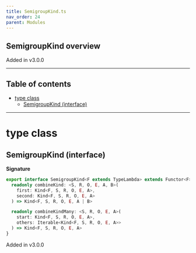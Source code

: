 ```yaml
---
title: SemigroupKind.ts
nav_order: 24
parent: Modules
---
```


## SemigroupKind overview

Added in v3.0.0

---

<h2 class="text-delta">Table of contents</h2>

- [type class](#type-class)
  - [SemigroupKind (interface)](#semigroupkind-interface)

---

# type class

## SemigroupKind (interface)

**Signature**

```ts
export interface SemigroupKind<F extends TypeLambda> extends Functor<F> {
  readonly combineKind: <S, R, O, E, A, B>(
    first: Kind<F, S, R, O, E, A>,
    second: Kind<F, S, R, O, E, A>
  ) => Kind<F, S, R, O, E, A | B>

  readonly combineKindMany: <S, R, O, E, A>(
    start: Kind<F, S, R, O, E, A>,
    others: Iterable<Kind<F, S, R, O, E, A>>
  ) => Kind<F, S, R, O, E, A>
}
```

Added in v3.0.0
